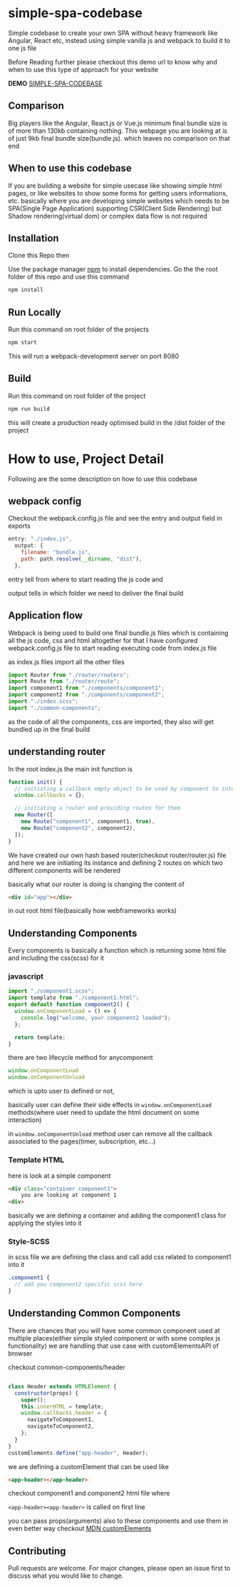 # simple-spa-codebase
Simple codebase to create your own SPA without heavy framework like Angular, React etc, instead using simple vanilla js and webpack to build it to one js file

Before Reading further please checkout this demo url to know why and when to use this type of approach for your website

**DEMO** [SIMPLE-SPA-CODEBASE](https://mnthnjain.github.io/simple-spa-codebase/)

## Comparison
Big players like the Angular, React.js or Vue.js minimum final bundle size is of more than 130kb containing nothing.
This webpage you are looking at is of just 9kb final bundle size(bundle.js). which leaves no comparison on that end


## When to use this codebase
If you are building a website for simple usecase like showing simple html pages, or like websites to show some forms for getting users informations, etc.
basically where you are developing simple websites which needs to be SPA(Single Page Application) supporting CSR(Client Side Rendering) but Shadow rendering(virtual dom) or complex data flow is not required


## Installation
Clone this Repo then

Use the package manager [npm](https://www.npmjs.com/) to install dependencies.
Go the the root folder of this repo and use this command

```bash
npm install
```

## Run Locally
Run this command on root folder of the projects
```bash
npm start
```
This will run a webpack-development server on port 8080


## Build
Run this command on root folder of the project
```bash
npm run build
```
this will create a production ready optimised build in the /dist folder of the project

# How to use, Project Detail 
Following are the some description on how to use this codebase

## webpack config
Checkout the webpack.config.js file and see the entry and output field in exports

```js
entry: "./index.js",
  output: {
    filename: "bundle.js",
    path: path.resolve(__dirname, "dist"),
  },
```

entry tell from where to start reading the js code and 

output tells in which folder we need to deliver the final build

## Application flow
Webpack is being used to build one final bundle.js files which is containing all the js code, css and html altogether for that I have configured webpack.config.js file to start reading executing code from index.js file

as index.js files import all the other files
```js
import Router from "./router/routers";
import Route from "./router/route";
import component1 from "./components/component1";
import component2 from "./components/component2";
import "./index.scss";
import "./common-components";
```

as the code of all the components, css are imported, they also will get bundled up in the final build

## understanding router
In the root index.js the  main init function is 

```js
function init() {
  // initiating a callback empty object to be used by component to interect to its html file
  window.callbacks = {};

  // initiating a router and providing routes for them
  new Router([
    new Route("component1", component1, true),
    new Route("component2", component2),
  ]);
}
```
We have created our own hash based router(checkout router/router.js) file and here we are initiating its instance and defining 2 routes on which two different components will be rendered 

basically what our router is doing is changing the content of 
```html
<div id="app"></div>
```

in out root html file(basically how webframeworks works)

## Understanding Components
Every components is basically a function which is returning some html file and including the css(scss) for it

### javascript

```js
import "./component1.scss";
import template from "./component1.html";
export default function component2() {
  window.onComponentLoad = () => {
    console.log("welcome, your component2 loaded");
  };

  return template;
}
```

there are two lifecycle method for anycomponent 

```js
window.onComponentLoad
window.onComponentUnload
```
which is upto user to defined or not, 

basically user can define their side effects in ```window.onComponentLoad ```methods(where user need to update the html document on some interaction)

in ```window.onComponentUnload``` method user can remove all the callback associated to the pages(timer, subscription, etc...)

### Template HTML
here is look at a simple component
```html
<div class="container component1">
    you are looking at component 1
<div>
```

basically we are defining a container and adding the component1 class for applying the styles into it 

### Style-SCSS
in scss file we are defining the class and call add css related to component1 into it 
```scss
.component1 {
  // add you component2 specific scss here
}

```

## Understanding Common Components
There are chances that you will have some common component used at multiple places(either simple styled component or with some complex js functionality)
we are handling that use case with customElementsAPI of browser

checkout common-components/header

```js

class Header extends HTMLElement {
  constructor(props) {
    super();
    this.innerHTML = template;
    window.callbacks.header = {
      navigateToComponent1,
      navigateToComponent2,
    };
  }
}
customElements.define("app-header", Header);

```

we are defining a customElement that can be used like 
```html
<app-header></app-header>
```
checkout component1 and component2 html file where 

```<app-header><app-header>```
 is called on first line

 you can pass props(arguments) also to these components and use them in even better way checkout [MDN customElements](https://developer.mozilla.org/en-US/docs/Web/Web_Components/Using_custom_elements)


## Contributing
Pull requests are welcome. For major changes, please open an issue first to discuss what you would like to change.
